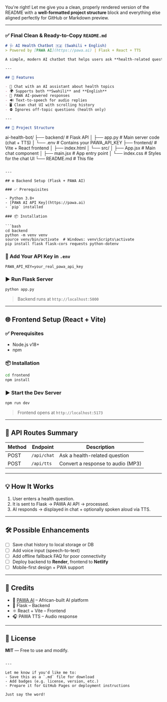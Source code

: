 You're right! Let me give you a clean, properly rendered version of the README with a **well-formatted project structure** block and everything else aligned perfectly for GitHub or Markdown preview.

---

### ✅ Final Clean & Ready-to-Copy `README.md`

```markdown
# 🩺 AI Health Chatbot 🇹🇿 (Swahili + English)  
> Powered by [PAWA AI](https://pawa.ai) | Flask + React + TTS  

A simple, modern AI chatbot that helps users ask **health-related questions** in **Swahili or English**. Built with Flask, React (Vite), and PAWA AI. It can also **read out responses** using text-to-speech (TTS)!

---

## 🚀 Features

- 💬 Chat with an AI assistant about health topics
- 🌍 Supports both **Swahili** and **English**
- 🧠 PAWA AI-powered responses
- 🔊 Text-to-speech for audio replies
- 🖥️ Clean chat UI with scrolling history
- ⛔ Ignores off-topic questions (health only)

---

## 📁 Project Structure

```

ai-health-bot/
├── backend/                  # Flask API
│   ├── app.py                # Main server code (chat + TTS)
│   └── .env                  # Contains your PAWA\_API\_KEY
├── frontend/                 # Vite + React frontend
│   ├── index.html
│   └── src/
│       ├── App.jsx           # Main chat component
│       ├── main.jsx          # App entry point
│       └── index.css         # Styles for the chat UI
└── README.md                 # This file

````

---

## ⚙️ Backend Setup (Flask + PAWA AI)

### ✅ Prerequisites

- Python 3.8+
- [PAWA AI API Key](https://pawa.ai)
- `pip` installed

### 📦 Installation

```bash
cd backend
python -m venv venv
source venv/bin/activate  # Windows: venv\Scripts\activate
pip install flask flask-cors requests python-dotenv
````

### 🔐 Add Your API Key in `.env`

```env
PAWA_API_KEY=your_real_pawa_api_key
```

### ▶️ Run Flask Server

```bash
python app.py
```

> Backend runs at `http://localhost:5000`

---

## 🌐 Frontend Setup (React + Vite)

### ✅ Prerequisites

* Node.js v18+
* npm

### 📦 Installation

```bash
cd frontend
npm install
```

### ▶️ Start the Dev Server

```bash
npm run dev
```

> Frontend opens at `http://localhost:5173`

---

## 🧠 API Routes Summary

| Method | Endpoint    | Description                       |
| ------ | ----------- | --------------------------------- |
| POST   | `/api/chat` | Ask a health-related question     |
| POST   | `/api/tts`  | Convert a response to audio (MP3) |

---

## 💡 How It Works

1. User enters a health question.
2. It is sent to Flask → PAWA AI API → processed.
3. AI responds → displayed in chat + optionally spoken aloud via TTS.

---

## 🛠️ Possible Enhancements

* [ ] Save chat history to local storage or DB
* [ ] Add voice input (speech-to-text)
* [ ] Add offline fallback FAQ for poor connectivity
* [ ] Deploy backend to **Render**, frontend to **Netlify**
* [ ] Mobile-first design + PWA support

---

## 👏 Credits

* 🧠 [PAWA AI](https://pawa.ai) – African-built AI platform
* 🐍 Flask – Backend
* ⚛️ React + Vite – Frontend
* 🎧 PAWA TTS – Audio response

---

## 📄 License

**MIT** — Free to use and modify.

```

---

Let me know if you'd like me to:
- Save this as a `.md` file for download
- Add badges (e.g. license, version, etc.)
- Prepare it for GitHub Pages or deployment instructions

Just say the word!
```

